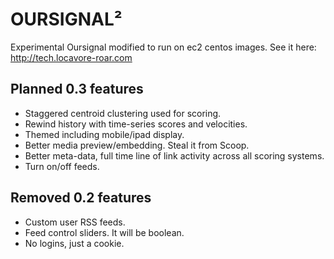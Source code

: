 # OURSIGNAL&sup2;

Experimental Oursignal modified to run on ec2 centos images.  See it here: http://tech.locavore-roar.com

## Planned 0.3 features

* Staggered centroid clustering used for scoring.
* Rewind history with time-series scores and velocities.
* Themed including mobile/ipad display.
* Better media preview/embedding. Steal it from Scoop.
* Better meta-data, full time line of link activity across all scoring systems.
* Turn on/off feeds.

## Removed 0.2 features

* Custom user RSS feeds.
* Feed control sliders. It will be boolean.
* No logins, just a cookie.


